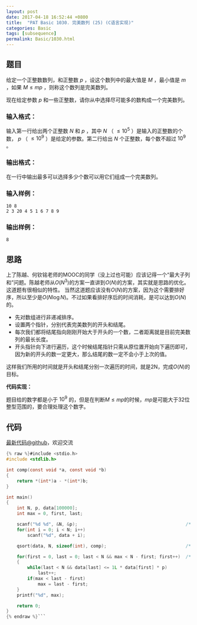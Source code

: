 ```yaml
---
layout: post
date: 2017-04-18 16:52:44 +0800
title:  "PAT Basic 1030. 完美数列 (25) (C语言实现)"
categories: Basic
tags: [subsequence]
permalink: Basic/1030.html
---
```


## 题目

给定一个正整数数列，和正整数 $p$ ，设这个数列中的最大值是 $M$ ，最小值是 $m$ ，如果 $M \le mp$ ，则称这个数列是完美数列。

现在给定参数 $p$ 和一些正整数，请你从中选择尽可能多的数构成一个完美数列。

### 输入格式：

输入第一行给出两个正整数 $N$ 和 $p$ ，其中 $N$ （ $\le 10^5$ ）是输入的正整数的个数， $p$ （ $\le 10^9$
）是给定的参数。第二行给出 $N$ 个正整数，每个数不超过 $10^9$ 。

### 输出格式：

在一行中输出最多可以选择多少个数可以用它们组成一个完美数列。

### 输入样例：

    
    
    10 8
    2 3 20 4 5 1 6 7 8 9
    

### 输出样例：

    
    
    8
    



## 思路


上了陈越、何钦铭老师的MOOC的同学（没上过也可能）应该记得一个“最大子列和”问题。陈越老师从$O(N^3)$的方案一直讲到$O(N)$的方案，其实就是思路的优化。这道题有很相似的特性。
当然这道题应该没有$O(N)$的方案，因为这个需要排好序，所以至少是$O(N \log{N})$。不过如果看排好序后的时间消耗，是可以达到$O(N)$的。

- 先对数组进行非递减排序。
- 设置两个指针，分别代表完美数列的开头和结尾。
- 每次我们都将结尾指向刚刚开始大于开头的一个数，二者距离就是目前完美数列的最长长度。
- 开头指针向下进行遍历，这个时候结尾指针只需从原位置开始向下遍历即可，因为新的开头的数一定更大，那么结尾的数一定不会小于上次的值。

这样我们所用的时间就是开头和结尾分别一次遍历的时间，就是2N，完成$O(N)$的目标。

**代码实现：**

题目给的数字都是小于 $10^9$ 的，但是在判断$M \le m p$的时候，$m p$是可能大于32位整型范围的，要合理处理这个数字。

## 代码

[最新代码@github](https://github.com/OliverLew/PAT/blob/master/PATBasic/1030.c)，欢迎交流
```c
{% raw %}#include <stdio.h>
#include <stdlib.h>

int comp(const void *a, const void *b)
{
    return *(int*)a - *(int*)b;
}

int main()
{
    int N, p, data[100000];
    int max = 0, first, last;

    scanf("%d %d", &N, &p);                                         /* read */
    for(int i = 0; i < N; i++)
        scanf("%d", data + i);

    qsort(data, N, sizeof(int), comp);                              /* sort */

    for(first = 0, last = 0; last < N && max < N - first; first++)  /* find */
    {
        while(last < N && data[last] <= 1L * data[first] * p)
            last++;
        if(max < last - first)
            max = last - first;
    }
    printf("%d", max);

    return 0;
}
{% endraw %}```
